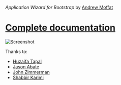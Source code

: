 *Application Wizard for Bootstrap* by [Andrew Moffat](https://github.com/amoffat)

# [Complete documentation](http://panopta.com)

![Screenshot](http://i.imgur.com/e9B2Z.png)

Thanks to:

* [Huzaifa Tapal](https://twitter.com/htapal)
* [Jason Abate](https://github.com/jasonabate)
* [John Zimmerman](https://github.com/johnzimmerman)
* [Shabbir Karimi](https://github.com/shabbirkarimi)
